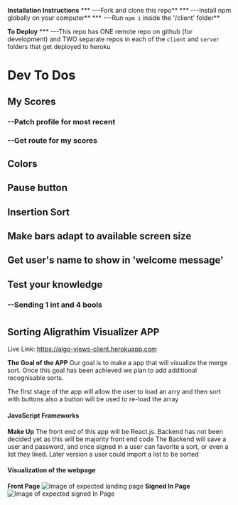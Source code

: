 **Installation Instructions**
*** ---Fork and clone this repo**
*** ---Install npm globally on your computer**
*** ---Run `npm i` inside the '/client' folder**

**To Deploy**
*** ---This repo has ONE remote repo on github (for development) and TWO separate repos in each of the `client` and `server` folders that get deployed to heroku

# #

# Dev To Dos

## My Scores
### --Patch profile for most recent
### --Get route for my scores
## Colors
## Pause button
## Insertion Sort
## Make bars adapt to available screen size
## Get user's name to show in 'welcome message'

## Test your knowledge
### --Sending 1 int and 4 bools

# #

## Sorting Aligrathim Visualizer APP
Live Link: https://algo-views-client.herokuapp.com

**The Goal of the APP**
Our goal is to make a app that will visualize the merge sort. Once this goal has been achieved we plan to add additional recognisable sorts.

The first stage of the app will allow the user to load an arry and then sort with buttons also a button will be used to re-load the array

#### JavaScript Frameworks
**Make Up**
The front end of this app will be React.js.
Backend has not been decided yet as this will be majority front end code
The Backend will save a user and password, and once signed in a user can favorite a sort, or even a list they liked.
Later version a user could import a list to be sorted

#### Visualization of the webpage
**Front Page**
![Image of expected landing page](Sorting_Visualizer_front_page.png)
**Signed In Page**
![Image of expected signed In Page](Sorting_Visualizer_signed_in_page.png)